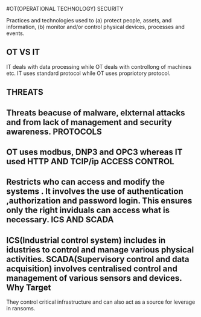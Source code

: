 #OT(OPERATIONAL TECHNOLOGY) SECURITY

Practices and technologies used to (a) protect people, assets, and information, (b) monitor and/or control physical devices, processes and events.

**OT VS IT**
---

IT deals with data processing while OT deals with controllong of machines etc.
IT uses standard protocol while OT uses propriotory protocol.


**THREATS**
---
Threats beacuse of malware, elxternal attacks and from lack of management and security awareness.
 **PROTOCOLS**
 ---
 OT uses modbus, DNP3 and OPC3
 whereas IT used HTTP AND TCIP/ip
 **ACCESS CONTROL**
 ---
 Restricts who can access and modify the systems . It involves the use of authentication ,authorization and password login.
 This ensures only the right inviduals can access what is necessary.
 **ICS AND SCADA**
 ---
 ICS(Industrial control system) includes in idustries to control and manage various physical activities.
 SCADA(Supervisory control and data acquisition) involves centralised control and management of various sensors and devices.
 **Why Target**
 ---
 They control critical infrastructure and can also act as a source for leverage in ransoms.
 
 
